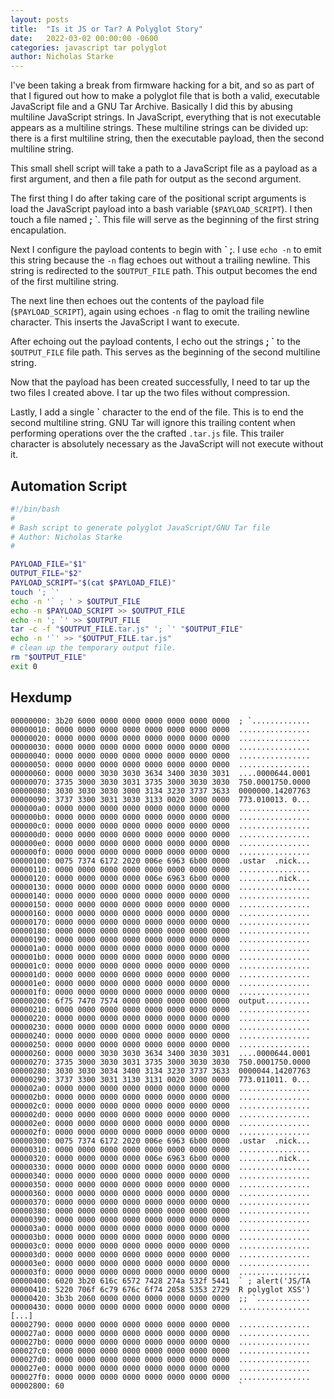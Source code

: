 ```yaml
---
layout: posts
title:  "Is it JS or Tar? A Polyglot Story"
date:   2022-03-02 00:00:00 -0600
categories: javascript tar polyglot
author: Nicholas Starke
---
```


I've been taking a break from firmware hacking for a bit, and so as part of that I figured out how to make a polyglot file that is both a valid, executable JavaScript file and a GNU Tar Archive. Basically I did this by abusing multiline JavaScript strings. In JavaScript, everything that is not executable appears as a multiline strings.  These multiline strings can be divided up: there is a first multiline string, then the executable payload, then the second multiline string.

This small shell script will take a path to a JavaScript file as a payload as a first argument, and then a file path for output as the second argument.

The first thing I do after taking care of the positional script arguments is load the JavaScript payload into a bash variable (`$PAYLOAD_SCRIPT`).  I then touch a file named **; `**. This file will serve as the beginning of the first string encapulation.

Next I configure the payload contents to begin with **\` ;**. I use `echo -n` to emit this string because the `-n` flag echoes out without a trailing newline.  This string is redirected to the `$OUTPUT_FILE` path. This output becomes the end of the first multiline string.

The next line then echoes out the contents of the payload file (`$PAYLOAD_SCRIPT`), again using echoes `-n` flag to omit the trailing newline character. This inserts the JavaScript I want to execute.

After echoing out the payload contents, I echo out the strings **; \`** to the `$OUTPUT_FILE` file path. This serves as the beginning of the second multiline string.  

Now that the payload has been created successfully, I need to tar up the two files I created above.  I tar up the two files without compression.

Lastly, I add a single **\`** character to the end of the file. This is to end the second multiline string. GNU Tar will ignore this trailing content when performing operations over the the crafted `.tar.js` file.  This trailer character is absolutely necessary as the JavaScript will not execute without it.

## Automation Script

```bash
#!/bin/bash
#
# Bash script to generate polyglot JavaScript/GNU Tar file
# Author: Nicholas Starke
#

PAYLOAD_FILE="$1"
OUTPUT_FILE="$2"
PAYLOAD_SCRIPT="$(cat $PAYLOAD_FILE)"
touch '; `'
echo -n '` ; ' > $OUTPUT_FILE
echo -n $PAYLOAD_SCRIPT >> $OUTPUT_FILE
echo -n '; `' >> $OUTPUT_FILE
tar -c -f "$OUTPUT_FILE.tar.js" '; `' "$OUTPUT_FILE"
echo -n '`' >> "$OUTPUT_FILE.tar.js"
# clean up the temporary output file.
rm "$OUTPUT_FILE"
exit 0
```

## Hexdump

```
00000000: 3b20 6000 0000 0000 0000 0000 0000 0000  ; `.............
00000010: 0000 0000 0000 0000 0000 0000 0000 0000  ................
00000020: 0000 0000 0000 0000 0000 0000 0000 0000  ................
00000030: 0000 0000 0000 0000 0000 0000 0000 0000  ................
00000040: 0000 0000 0000 0000 0000 0000 0000 0000  ................
00000050: 0000 0000 0000 0000 0000 0000 0000 0000  ................
00000060: 0000 0000 3030 3030 3634 3400 3030 3031  ....0000644.0001
00000070: 3735 3000 3030 3031 3735 3000 3030 3030  750.0001750.0000
00000080: 3030 3030 3030 3000 3134 3230 3737 3633  0000000.14207763
00000090: 3737 3300 3031 3030 3133 0020 3000 0000  773.010013. 0...
000000a0: 0000 0000 0000 0000 0000 0000 0000 0000  ................
000000b0: 0000 0000 0000 0000 0000 0000 0000 0000  ................
000000c0: 0000 0000 0000 0000 0000 0000 0000 0000  ................
000000d0: 0000 0000 0000 0000 0000 0000 0000 0000  ................
000000e0: 0000 0000 0000 0000 0000 0000 0000 0000  ................
000000f0: 0000 0000 0000 0000 0000 0000 0000 0000  ................
00000100: 0075 7374 6172 2020 006e 6963 6b00 0000  .ustar  .nick...
00000110: 0000 0000 0000 0000 0000 0000 0000 0000  ................
00000120: 0000 0000 0000 0000 006e 6963 6b00 0000  .........nick...
00000130: 0000 0000 0000 0000 0000 0000 0000 0000  ................
00000140: 0000 0000 0000 0000 0000 0000 0000 0000  ................
00000150: 0000 0000 0000 0000 0000 0000 0000 0000  ................
00000160: 0000 0000 0000 0000 0000 0000 0000 0000  ................
00000170: 0000 0000 0000 0000 0000 0000 0000 0000  ................
00000180: 0000 0000 0000 0000 0000 0000 0000 0000  ................
00000190: 0000 0000 0000 0000 0000 0000 0000 0000  ................
000001a0: 0000 0000 0000 0000 0000 0000 0000 0000  ................
000001b0: 0000 0000 0000 0000 0000 0000 0000 0000  ................
000001c0: 0000 0000 0000 0000 0000 0000 0000 0000  ................
000001d0: 0000 0000 0000 0000 0000 0000 0000 0000  ................
000001e0: 0000 0000 0000 0000 0000 0000 0000 0000  ................
000001f0: 0000 0000 0000 0000 0000 0000 0000 0000  ................
00000200: 6f75 7470 7574 0000 0000 0000 0000 0000  output..........
00000210: 0000 0000 0000 0000 0000 0000 0000 0000  ................
00000220: 0000 0000 0000 0000 0000 0000 0000 0000  ................
00000230: 0000 0000 0000 0000 0000 0000 0000 0000  ................
00000240: 0000 0000 0000 0000 0000 0000 0000 0000  ................
00000250: 0000 0000 0000 0000 0000 0000 0000 0000  ................
00000260: 0000 0000 3030 3030 3634 3400 3030 3031  ....0000644.0001
00000270: 3735 3000 3030 3031 3735 3000 3030 3030  750.0001750.0000
00000280: 3030 3030 3034 3400 3134 3230 3737 3633  0000044.14207763
00000290: 3737 3300 3031 3130 3131 0020 3000 0000  773.011011. 0...
000002a0: 0000 0000 0000 0000 0000 0000 0000 0000  ................
000002b0: 0000 0000 0000 0000 0000 0000 0000 0000  ................
000002c0: 0000 0000 0000 0000 0000 0000 0000 0000  ................
000002d0: 0000 0000 0000 0000 0000 0000 0000 0000  ................
000002e0: 0000 0000 0000 0000 0000 0000 0000 0000  ................
000002f0: 0000 0000 0000 0000 0000 0000 0000 0000  ................
00000300: 0075 7374 6172 2020 006e 6963 6b00 0000  .ustar  .nick...
00000310: 0000 0000 0000 0000 0000 0000 0000 0000  ................
00000320: 0000 0000 0000 0000 006e 6963 6b00 0000  .........nick...
00000330: 0000 0000 0000 0000 0000 0000 0000 0000  ................
00000340: 0000 0000 0000 0000 0000 0000 0000 0000  ................
00000350: 0000 0000 0000 0000 0000 0000 0000 0000  ................
00000360: 0000 0000 0000 0000 0000 0000 0000 0000  ................
00000370: 0000 0000 0000 0000 0000 0000 0000 0000  ................
00000380: 0000 0000 0000 0000 0000 0000 0000 0000  ................
00000390: 0000 0000 0000 0000 0000 0000 0000 0000  ................
000003a0: 0000 0000 0000 0000 0000 0000 0000 0000  ................
000003b0: 0000 0000 0000 0000 0000 0000 0000 0000  ................
000003c0: 0000 0000 0000 0000 0000 0000 0000 0000  ................
000003d0: 0000 0000 0000 0000 0000 0000 0000 0000  ................
000003e0: 0000 0000 0000 0000 0000 0000 0000 0000  ................
000003f0: 0000 0000 0000 0000 0000 0000 0000 0000  ................
00000400: 6020 3b20 616c 6572 7428 274a 532f 5441  ` ; alert('JS/TA
00000410: 5220 706f 6c79 676c 6f74 2058 5353 2729  R polyglot XSS')
00000420: 3b3b 2060 0000 0000 0000 0000 0000 0000  ;; `............
00000430: 0000 0000 0000 0000 0000 0000 0000 0000  ................
[...]
00002790: 0000 0000 0000 0000 0000 0000 0000 0000  ................
000027a0: 0000 0000 0000 0000 0000 0000 0000 0000  ................
000027b0: 0000 0000 0000 0000 0000 0000 0000 0000  ................
000027c0: 0000 0000 0000 0000 0000 0000 0000 0000  ................
000027d0: 0000 0000 0000 0000 0000 0000 0000 0000  ................
000027e0: 0000 0000 0000 0000 0000 0000 0000 0000  ................
000027f0: 0000 0000 0000 0000 0000 0000 0000 0000  ................
00002800: 60                                       `
```